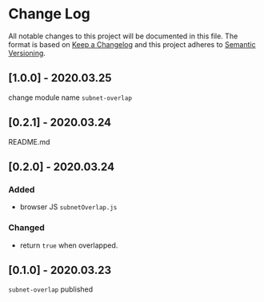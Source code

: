# Change Log
All notable changes to this project will be documented in this file.
The format is based on [Keep a Changelog](http://keepachangelog.com/)
and this project adheres to [Semantic Versioning](http://semver.org/).

## [1.0.0] - 2020.03.25
change module name `subnet-overlap`

## [0.2.1] - 2020.03.24
README.md

## [0.2.0] - 2020.03.24
### Added
- browser JS `subnetOverlap.js`
### Changed
- return `true` when overlapped.

## [0.1.0] - 2020.03.23
`subnet-overlap` published